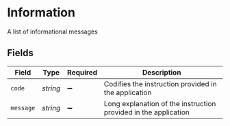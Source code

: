 # Information

A list of informational messages


## Fields

| Field                                                           | Type                                                            | Required                                                        | Description                                                     |
| --------------------------------------------------------------- | --------------------------------------------------------------- | --------------------------------------------------------------- | --------------------------------------------------------------- |
| `code`                                                          | *string*                                                        | :heavy_minus_sign:                                              | Codifies the instruction provided in the application            |
| `message`                                                       | *string*                                                        | :heavy_minus_sign:                                              | Long explanation of the instruction provided in the application |